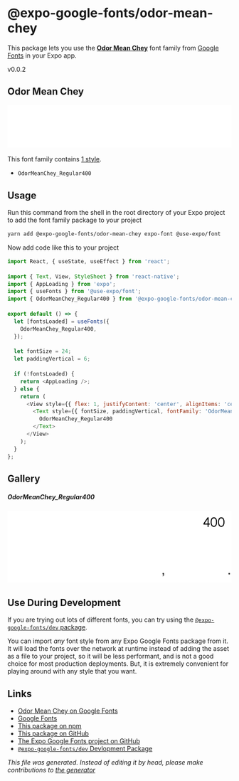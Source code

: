 # @expo-google-fonts/odor-mean-chey

This package lets you use the [**Odor Mean Chey**](https://fonts.google.com/specimen/Odor+Mean+Chey) font family from [Google Fonts](https://fonts.google.com/) in your Expo app.

v0.0.2

## Odor Mean Chey

![Odor Mean Chey](./font-family.png)

This font family contains [1 style](#gallery).

- `OdorMeanChey_Regular400`

## Usage

Run this command from the shell in the root directory of your Expo project to add the font family package to your project
```sh
yarn add @expo-google-fonts/odor-mean-chey expo-font @use-expo/font
```

Now add code like this to your project
```js
import React, { useState, useEffect } from 'react';

import { Text, View, StyleSheet } from 'react-native';
import { AppLoading } from 'expo';
import { useFonts } from '@use-expo/font';
import { OdorMeanChey_Regular400 } from '@expo-google-fonts/odor-mean-chey';

export default () => {
  let [fontsLoaded] = useFonts({
    OdorMeanChey_Regular400,
  });

  let fontSize = 24;
  let paddingVertical = 6;

  if (!fontsLoaded) {
    return <AppLoading />;
  } else {
    return (
      <View style={{ flex: 1, justifyContent: 'center', alignItems: 'center' }}>
        <Text style={{ fontSize, paddingVertical, fontFamily: 'OdorMeanChey_Regular400' }}>
          OdorMeanChey_Regular400
        </Text>
      </View>
    );
  }
};

```

## Gallery

##### OdorMeanChey_Regular400
![OdorMeanChey_Regular400](./50cfa9e8e065a77d82613a14408be3f61743af92c0b938b32e0fba703c21f027.ttf.png)


## Use During Development

If you are trying out lots of different fonts, you can try using the [`@expo-google-fonts/dev` package](https://www.npmjs.com/package/@expo-google-fonts/dev).

You can import *any* font style from any Expo Google Fonts package from it. It will load the fonts
over the network at runtime instead of adding the asset as a file to your project, so it will be 
less performant, and is not a good choice for most production deployments. But, it is extremely convenient
for playing around with any style that you want.

## Links

- [Odor Mean Chey on Google Fonts](https://fonts.google.com/specimen/Odor+Mean+Chey)
- [Google Fonts](https://fonts.google.com/)
- [This package on npm](https://www.npmjs.com/package/@expo-google-fonts/odor-mean-chey)
- [This package on GitHub](https://github.com/expo/google-fonts/tree/master/font-packages/odor-mean-chey)
- [The Expo Google Fonts project on GitHub](https://github.com/expo/google-fonts)
- [`@expo-google-fonts/dev` Devlopment Package](https://github.com/expo/google-fonts/tree/master/font-packages/dev)


*This file was generated. Instead of editing it by head, please make contributions to [the generator](https://github.com/expo/google-fonts/tree/master/packages/generator)*
